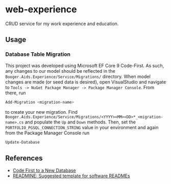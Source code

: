 # web-experience

CRUD service for my work experience and education.

## Usage

### Database Table Migration

This project was developed using Microsoft EF Core 9 Code-First. As such, any changes to our model should be reflected in the `Booger.Aids.Experience/Service/Migrations/` directory. When model changes are made (or seed data is desired), open VisualStudio and navigate to `Tools -> NuGet Package Manager -> Package Manager Console`. From there, run

```ps1
Add-Migration <migration-name>
```

to create your new migration. Find `Booger.Aids.Experience/Service/Migrations/<YYYY><MM><DD>*_<migration-name>.cs` and populate the `Up` and `Down` methods. Then, set the `PORTFOLIO_PGSQL_CONNECTION_STRING` value in your environment and again from the Package Manager Console run

```ps1
Update-Database
```

## References

* [Code First to a New Database](https://learn.microsoft.com/en-us/ef/ef6/modeling/code-first/workflows/new-database)
* [READMINE: Suggested template for software READMEs](https://github.com/mhucka/readmine)